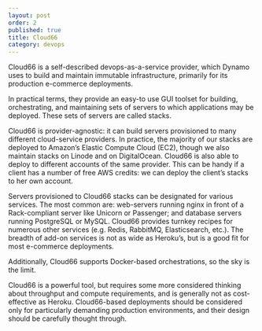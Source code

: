 ```yaml
---
layout: post
order: 2
published: true
title: Cloud66
category: devops
---
```

Cloud66 is a self-described devops-as-a-service provider, which Dynamo uses to build and maintain immutable infrastructure, primarily for its production e-commerce deployments.

<!-- more -->

In practical terms, they provide an easy-to use GUI toolset for building, orchestrating, and maintaining sets of servers to which applications may be deployed. These sets of servers are called stacks.

Cloud66 is provider-agnostic: it can build servers provisioned to many different cloud-service providers. In practice, the majority of our stacks are deployed to Amazon’s Elastic Compute Cloud (EC2), though we also maintain stacks on Linode and on DigitalOcean. Cloud66 is also able to deploy to different accounts of the same provider. This can be handy if a client has a number of free AWS credits: we can deploy the client’s stacks to her own account.

Servers provisioned to Cloud66 stacks can be designated for various services. The most common are: web-servers running nginx in front of a Rack-compliant server like Unicorn or Passenger; and database servers running PostgreSQL or MySQL. Cloud66 provides turnkey recipes for numerous other services (e.g. Redis, RabbitMQ, Elasticsearch, etc.). The breadth of add-on services is not as wide as Heroku’s, but is a good fit for most e-commerce deployments.

Additionally, Cloud66 supports Docker-based orchestrations, so the sky is the limit.

Cloud66 is a powerful tool, but requires some more considered thinking about throughput and compute requirements, and is generally not as cost-effective as Heroku. Cloud66-based deployments should be considered only for particularly demanding production environments, and their design should be carefully thought through.
